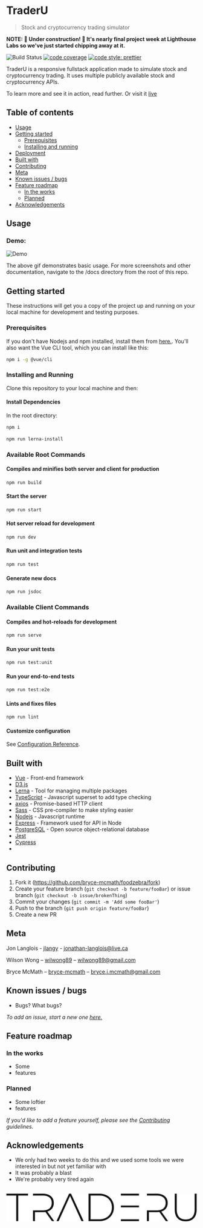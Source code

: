 # TraderU

> Stock and cryptocurrency trading simulator

**NOTE: 🚧 Under construction! 🚧 It's nearly final project week at Lighthouse Labs so we've just started chipping away at it.**

<!-- Badges -->

![Build Status](https://codebuild.us-east-2.amazonaws.com/badges?uuid=eyJlbmNyeXB0ZWREYXRhIjoidkc4a2Q5UFVuTTNNRkVwTERVWnZEbGhkK0g2ZmhVdHN0cWxIS3owaDJ0TndQRHNRUmlLM2VYalhxQzFJTXkxSkFVb2JUdklHNk91aFN2ZjZQLzhTbmswPSIsIml2UGFyYW1ldGVyU3BlYyI6Im85a3kvRDF2V0JjU28vcG4iLCJtYXRlcmlhbFNldFNlcmlhbCI6MX0%3D&branch=master)
[![code coverage](https://img.shields.io/codecov/c/github/bryce-mcmath/traderu/master.svg)](https://codecov.io/gh/bryce-mcmath/traderu/)
[![code style: prettier](https://img.shields.io/badge/code_style-prettier-ff69b4.svg)](https://github.com/prettier/prettier)

TraderU is a responsive fullstack application made to simulate stock and cryptocurrency trading. It uses multiple publicly available stock and cryptocurrency APIs.

To learn more and see it in action, read further. Or visit it [live](https://traderu.io)

## Table of contents

- [Usage](#usage)
- [Getting started](#getting-started)
  - [Prerequisites](#prerequisites)
  - [Installing and running](#installing-and-running)
- [Deployment](#deployment)
- [Built with](#built-with)
- [Contributing](#contributing)
- [Meta](#meta)
- [Known issues / bugs](#known-issues-/-bugs)
- [Feature roadmap](#feature-roadmap)
  - [In the works](#in-the-works)
  - [Planned](#planned)
- [Acknowledgements](#acknowledgements)

## Usage

<!-- Gifs -->

### Demo:

![Demo](https://github.com/bryce-mcmath/traderu/blob/master/docs/demo.gif?raw=true)

The above gif demonstrates basic usage. For more screenshots and other documentation, navigate to the /docs directory from the root of this repo.

## Getting started

These instructions will get you a copy of the project up and running on your local machine for development and testing purposes.

### Prerequisites

If you don't have Nodejs and npm installed, install them from [here.](https://nodejs.org/en/). You'll also want the Vue CLI tool, which you can install like this:

```sh
npm i -g @vue/cli
```

### Installing and Running

Clone this repository to your local machine and then:

#### Install Dependencies

In the root directory:

```sh
npm i
```

```sh
npm run lerna-install
```

### Available Root Commands

#### Compiles and minifies both server and client for production

```sh
npm run build
```

#### Start the server

```sh
npm run start
```

#### Hot server reload for development

```sh
npm run dev
```

#### Run unit and integration tests

```sh
npm run test
```

#### Generate new docs

```sh
npm run jsdoc
```

### Available Client Commands

#### Compiles and hot-reloads for development

```sh
npm run serve
```

#### Run your unit tests

```sh
npm run test:unit
```

#### Run your end-to-end tests

```sh
npm run test:e2e
```

#### Lints and fixes files

```sh
npm run lint
```

#### Customize configuration

See [Configuration Reference](https://cli.vuejs.org/config/).

## Built with

- [Vue](https://vuejs.org/) - Front-end framework
- [D3.js]()
- [Lerna](https://www.lerna.js.org) - Tool for managing multiple packages
- [TypeScript](https://typescriptlang.org) - Javascript superset to add type checking
- [axios](https://github.com/axios/axios) - Promise-based HTTP client
- [Sass](https://sass-lang.com/) - CSS pre-compiler to make styling easier
- [Nodejs](https://nodejs.org/en/) - Javascript runtime
- [Express](https://expressjs.com/) - Framework used for API in Node
- [PostgreSQL](https://www.postgresql.org/) - Open source object-relational database
- [Jest]()
- [Cypress]()
- []()

## Contributing

1. Fork it (<https://github.com/bryce-mcmath/foodzebra/fork>)
2. Create your feature branch (`git checkout -b feature/fooBar`) or issue branch (`git checkout -b issue/brokenThing`)
3. Commit your changes (`git commit -m 'Add some fooBar'`)
4. Push to the branch (`git push origin feature/fooBar`)
5. Create a new PR

## Meta

Jon Langlois - [jlangy](https://github.com/jlangy) - jonathan-langlois@live.ca

Wilson Wong – [wilwong89](https://github.com/wilwong89) – wilwong89@gmail.com

Bryce McMath – [bryce-mcmath](https://github.com/bryce-mcmath) – bryce.j.mcmath@gmail.com

## Known issues / bugs

- Bugs? What bugs?

_To add an issue, start a new one [here.](https://github.com/bryce-mcmath/traderu/issues)_

## Feature roadmap

### In the works

- Some
- features

### Planned

- Some loftier
- features

_If you'd like to add a feature yourself, please see the [Contributing](#contributing) guidelines._

## Acknowledgements

- We only had two weeks to do this and we used some tools we were interested in but not yet familiar with
- It was probably a blast
- We're probably very tired again

## ![TraderU](https://github.com/bryce-mcmath/traderu/blob/master/docs/logo.png?raw=true)

